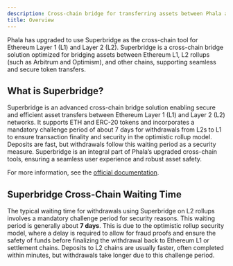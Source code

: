 ```yaml
---
description: Cross-chain bridge for transferring assets between Phala and other blockchains.
title: Overview
---
```


Phala has upgraded to use Superbridge as the cross-chain tool for Ethereum Layer 1 (L1) and Layer 2 (L2). Superbridge is a cross-chain bridge solution optimized for bridging assets between Ethereum L1, L2 rollups (such as Arbitrum and Optimism), and other chains, supporting seamless and secure token transfers.



## What is Superbridge? <a href="#what-is-superbridge" id="what-is-superbridge"></a>

Superbridge is an advanced cross-chain bridge solution enabling secure and efficient asset transfers between Ethereum Layer 1 (L1) and Layer 2 (L2) networks. It supports ETH and ERC-20 tokens and incorporates a mandatory challenge period of about 7 days for withdrawals from L2s to L1 to ensure transaction finality and security in the optimistic rollup model. Deposits are fast, but withdrawals follow this waiting period as a security measure. Superbridge is an integral part of Phala’s upgraded cross-chain tools, ensuring a seamless user experience and robust asset safety.

For more information, see the [official documentation](https://help.superbridge.app/en/).



## Superbridge Cross-Chain Waiting Time

The typical waiting time for withdrawals using Superbridge on L2 rollups involves a mandatory challenge period for security reasons. This waiting period is generally about **7 days**. This is due to the optimistic rollup security model, where a delay is required to allow for fraud proofs and ensure the safety of funds before finalizing the withdrawal back to Ethereum L1 or settlement chains. Deposits to L2 chains are usually faster, often completed within minutes, but withdrawals take longer due to this challenge period.
